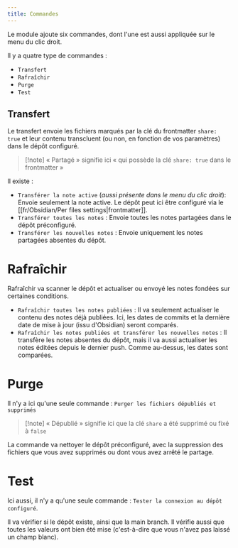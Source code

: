 ```yaml
---
title: Commandes
---
```


Le module ajoute six commandes, dont l'une est aussi appliquée sur le menu du clic droit.

Il y a quatre type de commandes : 
- `Transfert`
- `Rafraîchir`
- `Purge`
- `Test`

## Transfert

Le transfert envoie les fichiers marqués par la clé du frontmatter `share: true` et leur contenu transcluent (ou non, en fonction de vos paramètres) dans le dépôt configuré.

> [!note] « Partagé » signifie ici « qui possède la clé `share: true` dans le frontmatter » 

Il existe : 
- `Transférer la note active` (*aussi présente dans le menu du clic droit*): Envoie seulement la note active. Le dépôt peut ici être configuré via le [[fr/Obsidian/Per files settings|frontmatter]].
- `Transférer toutes les notes` : Envoie toutes les notes partagées dans le dépôt préconfiguré.
-  `Transférer les nouvelles notes` : Envoie uniquement les notes partagées absentes du dépôt.

# Rafraîchir

Rafraîchir va scanner le dépôt et actualiser ou envoyé les notes fondées sur certaines conditions.

- `Rafraîchir toutes les notes publiées` : Il va seulement actualiser le contenu des notes déjà publiées.
	Ici, les dates de commits et la dernière date de mise à jour (issu d'Obsidian) seront comparés.
- `Rafraîchir les notes publiées et transférer les nouvelles notes` : Il transfère les notes absentes du dépôt, mais il va aussi actualiser les notes éditées depuis le dernier push.
	Comme au-dessus, les dates sont comparées.

# Purge

Il n'y a ici qu'une seule commande : `Purger les fichiers dépubliés et supprimés`

> [!note] « Dépublié » signifie ici que la clé `share` a été supprimé ou fixé à `false`

La commande va nettoyer le dépôt préconfiguré, avec la suppression des fichiers que vous avez supprimés ou dont vous avez arrêté le partage.

# Test

Ici aussi, il n'y a qu'une seule commande : `Tester la connexion au dépôt configuré`.

Il va vérifier si le dépôt existe, ainsi que la main branch. Il vérifie aussi que toutes les valeurs ont bien été mise (c'est-à-dire que vous n'avez pas laissé un champ blanc).

